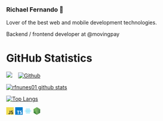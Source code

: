 ### Richael Fernando 👋

Lover of the best web and mobile development technologies.

Backend / frontend developer at @movingpay

# GitHub Statistics
![](https://visitor-badge.laobi.icu/badge?page_id=rfnunes01.rfnunes01)&nbsp;&nbsp;&nbsp;
 [![Github](https://img.shields.io/github/followers/rfnunes01?label=Follow&style=social)](https://github.com/rfnunes01)

[![rfnunes01 github stats](https://github-readme-stats.vercel.app/api?username=rfnunes01&show_icons=true&theme=dark)](https://github.com/anuraghazra/github-readme-stats)

[![Top Langs](https://github-readme-stats.vercel.app/api/top-langs/?username=rfnunes01&show_icons=true&theme=dark)](https://github.com/anuraghazra/github-readme-stats)

<code><img height="20" src="https://raw.githubusercontent.com/github/explore/80688e429a7d4ef2fca1e82350fe8e3517d3494d/topics/javascript/javascript.png"></code>
<code><img height="20" src="https://raw.githubusercontent.com/github/explore/80688e429a7d4ef2fca1e82350fe8e3517d3494d/topics/typescript/typescript.png"></code>
<code><img height="20" src="https://raw.githubusercontent.com/github/explore/80688e429a7d4ef2fca1e82350fe8e3517d3494d/topics/react/react.png"></code>
<code><img height="20" src="https://raw.githubusercontent.com/github/explore/80688e429a7d4ef2fca1e82350fe8e3517d3494d/topics/nodejs/nodejs.png"></code>

